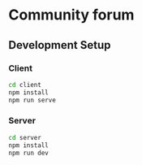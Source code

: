 # Community forum

## Development Setup

### Client

```sh
cd client
npm install
npm run serve
```

### Server

```sh
cd server
npm install
npm run dev
```